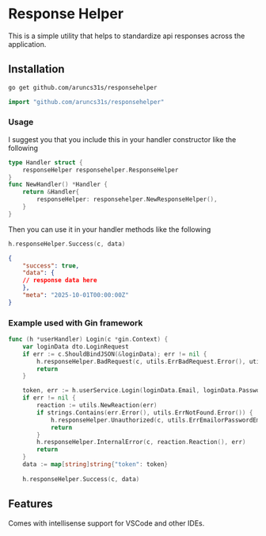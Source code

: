 # Response Helper
This is a simple utility that helps to standardize api responses across the application.


## Installation

```bash
go get github.com/aruncs31s/responsehelper
``` 

```go
import "github.com/aruncs31s/responsehelper"
``` 

### Usage
I suggest you that you include this in your handler constructor like the following

```go
type Handler struct {
    responseHelper responsehelper.ResponseHelper
}
func NewHandler() *Handler {
    return &Handler{
        responseHelper: responsehelper.NewResponseHelper(),
    }
}
```

Then you can use it in your handler methods like the following
```go
h.responseHelper.Success(c, data)
```


```json
{
    "success": true,
    "data": {
    // response data here
    },
    "meta": "2025-10-01T00:00:00Z"
}
```

### Example used with Gin framework
```go
func (h *userHandler) Login(c *gin.Context) {
	var loginData dto.LoginRequest
	if err := c.ShouldBindJSON(&loginData); err != nil {
		h.responseHelper.BadRequest(c, utils.ErrBadRequest.Error(), utils.ErrDetailBadRequestJSONPayload.Error())
		return
	}

	token, err := h.userService.Login(loginData.Email, loginData.Password)
	if err != nil {
		reaction := utils.NewReaction(err)
		if strings.Contains(err.Error(), utils.ErrNotFound.Error()) {
			h.responseHelper.Unauthorized(c, utils.ErrEmailorPasswordEmpty.Error())
			return
		}
		h.responseHelper.InternalError(c, reaction.Reaction(), err)
		return
	}
	data := map[string]string{"token": token}
	
	h.responseHelper.Success(c, data)
```

## Features

Comes with intellisense support for VSCode and other IDEs.
